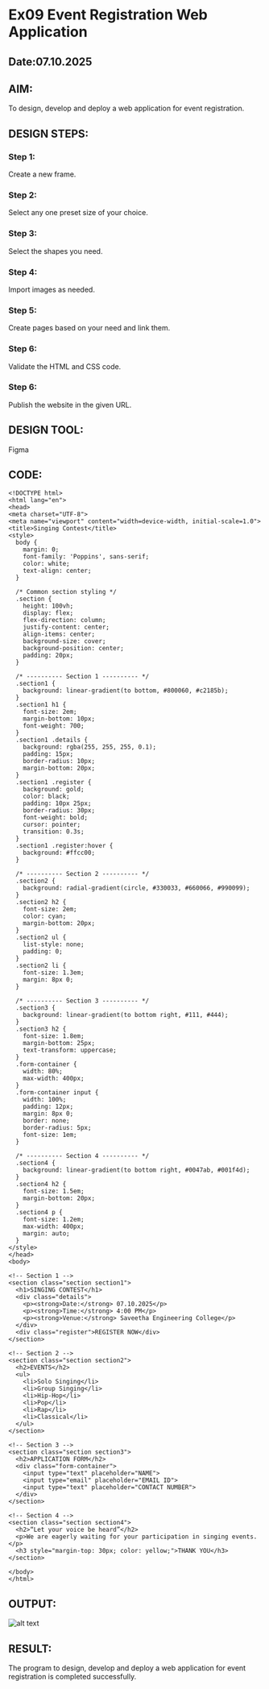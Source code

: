 # Ex09 Event Registration Web Application
## Date:07.10.2025

## AIM:
To design, develop and deploy a web application for event registration.

## DESIGN STEPS:

### Step 1:
Create a new frame.

### Step 2:
Select any one preset size of your choice.

### Step 3:
Select the shapes you need.

### Step 4:
Import images as needed.

### Step 5:
Create pages based on your need and link them.

### Step 6:

Validate the HTML and CSS code.

### Step 6:

Publish the website in the given URL.

## DESIGN TOOL:
Figma

## CODE:
```
<!DOCTYPE html>
<html lang="en">
<head>
<meta charset="UTF-8">
<meta name="viewport" content="width=device-width, initial-scale=1.0">
<title>Singing Contest</title>
<style>
  body {
    margin: 0;
    font-family: 'Poppins', sans-serif;
    color: white;
    text-align: center;
  }

  /* Common section styling */
  .section {
    height: 100vh;
    display: flex;
    flex-direction: column;
    justify-content: center;
    align-items: center;
    background-size: cover;
    background-position: center;
    padding: 20px;
  }

  /* ---------- Section 1 ---------- */
  .section1 {
    background: linear-gradient(to bottom, #800060, #c2185b);
  }
  .section1 h1 {
    font-size: 2em;
    margin-bottom: 10px;
    font-weight: 700;
  }
  .section1 .details {
    background: rgba(255, 255, 255, 0.1);
    padding: 15px;
    border-radius: 10px;
    margin-bottom: 20px;
  }
  .section1 .register {
    background: gold;
    color: black;
    padding: 10px 25px;
    border-radius: 30px;
    font-weight: bold;
    cursor: pointer;
    transition: 0.3s;
  }
  .section1 .register:hover {
    background: #ffcc00;
  }

  /* ---------- Section 2 ---------- */
  .section2 {
    background: radial-gradient(circle, #330033, #660066, #990099);
  }
  .section2 h2 {
    font-size: 2em;
    color: cyan;
    margin-bottom: 20px;
  }
  .section2 ul {
    list-style: none;
    padding: 0;
  }
  .section2 li {
    font-size: 1.3em;
    margin: 8px 0;
  }

  /* ---------- Section 3 ---------- */
  .section3 {
    background: linear-gradient(to bottom right, #111, #444);
  }
  .section3 h2 {
    font-size: 1.8em;
    margin-bottom: 25px;
    text-transform: uppercase;
  }
  .form-container {
    width: 80%;
    max-width: 400px;
  }
  .form-container input {
    width: 100%;
    padding: 12px;
    margin: 8px 0;
    border: none;
    border-radius: 5px;
    font-size: 1em;
  }

  /* ---------- Section 4 ---------- */
  .section4 {
    background: linear-gradient(to bottom right, #0047ab, #001f4d);
  }
  .section4 h2 {
    font-size: 1.5em;
    margin-bottom: 20px;
  }
  .section4 p {
    font-size: 1.2em;
    max-width: 400px;
    margin: auto;
  }
</style>
</head>
<body>

<!-- Section 1 -->
<section class="section section1">
  <h1>SINGING CONTEST</h1>
  <div class="details">
    <p><strong>Date:</strong> 07.10.2025</p>
    <p><strong>Time:</strong> 4:00 PM</p>
    <p><strong>Venue:</strong> Saveetha Engineering College</p>
  </div>
  <div class="register">REGISTER NOW</div>
</section>

<!-- Section 2 -->
<section class="section section2">
  <h2>EVENTS</h2>
  <ul>
    <li>Solo Singing</li>
    <li>Group Singing</li>
    <li>Hip-Hop</li>
    <li>Pop</li>
    <li>Rap</li>
    <li>Classical</li>
  </ul>
</section>

<!-- Section 3 -->
<section class="section section3">
  <h2>APPLICATION FORM</h2>
  <div class="form-container">
    <input type="text" placeholder="NAME">
    <input type="email" placeholder="EMAIL ID">
    <input type="text" placeholder="CONTACT NUMBER">
  </div>
</section>

<!-- Section 4 -->
<section class="section section4">
  <h2>“Let your voice be heard”</h2>
  <p>We are eagerly waiting for your participation in singing events.</p>
  <h3 style="margin-top: 30px; color: yellow;">THANK YOU</h3>
</section>

</body>
</html>
```
## OUTPUT:
![alt text](<Screenshot 2025-10-06 203354.png>)

## RESULT:
The program to design, develop and deploy a web application for event registration is completed successfully.

